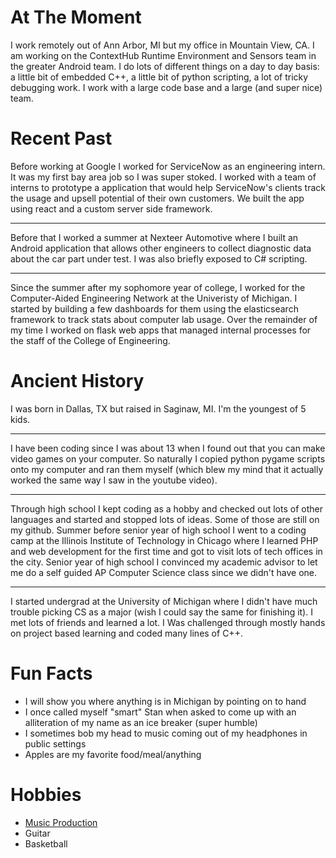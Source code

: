 
# At The Moment

I work remotely out of Ann Arbor, MI but my office in Mountain View, CA. I am working on the ContextHub Runtime Environment and Sensors team in the greater Android team. I do lots of different things on a day to day basis: a little bit of embedded C++, a little bit of python scripting, a lot of tricky debugging work. I work with a large code base and a large (and super nice) team.

# Recent Past

Before working at Google I worked for ServiceNow as an engineering intern. It was my first bay area job so I was super stoked. I worked with a team of interns to prototype a application that would help ServiceNow's clients track the usage and upsell potential of their own customers. We built the app using react and a custom server side framework.
________
Before that I worked a summer at Nexteer Automotive where I built an Android application that allows other engineers to collect diagnostic data about the car part under test. I was also briefly exposed to C# scripting.
_______
Since the summer after my sophomore year of college, I worked for the Computer-Aided Engineering Network at the Univeristy of Michigan. I started by building a few dashboards for them using the elasticsearch framework to track stats about computer lab usage. Over the remainder of my time I worked on flask web apps that managed internal processes for the staff of the College of Engineering.

# Ancient History

I was born in Dallas, TX but raised in Saginaw, MI. I'm the youngest of 5 kids.
_______
I have been coding since I was about 13 when I found out that you can make video games on your computer. So naturally I copied python pygame scripts onto my computer and ran them myself (which blew my mind that it actually worked the same way I saw in the youtube video).
_______
Through high school I kept coding as a hobby and checked out lots of other languages and started and stopped lots of ideas. Some of those are still on my github.
Summer before senior year of high school I went to a coding camp at the Illinois Institute of Technology in Chicago where I learned PHP and web development for the first time and got to visit lots of tech offices in the city.
Senior year of high school I convinced my academic advisor to let me do a self guided AP Computer Science class since we didn't have one.
______
I started undergrad at the University of Michigan where I didn't have much trouble picking CS as a major (wish I could say the same for finishing it).
I met lots of friends and learned a lot. I Was challenged through mostly hands on project based learning and coded many lines of C++.

# Fun Facts

- I will show you where anything is in Michigan by pointing on to hand
- I once called myself "smart" Stan when asked to come up with an alliteration of my name as an ice breaker (super humble)
- I sometimes bob my head to music coming out of my headphones in public settings
- Apples are my favorite food/meal/anything

# Hobbies

- [Music Production](https://soundcloud.com/user-392567663)
- Guitar
- Basketball
